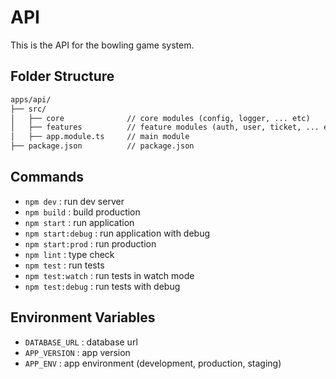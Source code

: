 # API

This is the API for the bowling game system.

## Folder Structure

```md
apps/api/
├── src/
│   ├── core              // core modules (config, logger, ... etc)
│   ├── features          // feature modules (auth, user, ticket, ... etc)
│   ├── app.module.ts     // main module
├── package.json          // package.json
```

## Commands

- `npm dev`             : run dev server
- `npm build`           : build production
- `npm start`           : run application
- `npm start:debug`     : run application with debug
- `npm start:prod`      : run production
- `npm lint`            : type check
- `npm test`            : run tests
- `npm test:watch`      : run tests in watch mode
- `npm test:debug`      : run tests with debug

## Environment Variables

- `DATABASE_URL`        : database url
- `APP_VERSION`         : app version
- `APP_ENV`             : app environment (development, production, staging)
